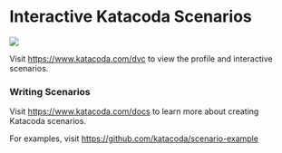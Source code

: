 # Interactive Katacoda Scenarios

[![](http://shields.katacoda.com/katacoda/dvc/count.svg)](https://www.katacoda.com/dvc "Get your profile on Katacoda.com")

Visit https://www.katacoda.com/dvc to view the profile and interactive
scenarios.

### Writing Scenarios

Visit https://www.katacoda.com/docs to learn more about creating Katacoda
scenarios.

For examples, visit https://github.com/katacoda/scenario-example
